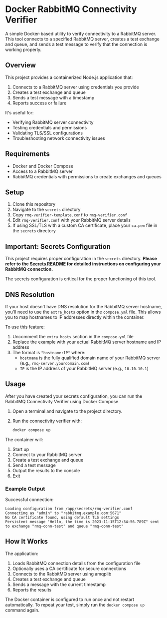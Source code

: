 # Docker RabbitMQ Connectivity Verifier

A simple Docker-based utility to verify connectivity to a RabbitMQ server. This tool connects to a specified RabbitMQ server, creates a test exchange and queue, and sends a test message to verify that the connection is working properly.

## Overview

This project provides a containerized Node.js application that:

1. Connects to a RabbitMQ server using credentials you provide
2. Creates a test exchange and queue
3. Sends a test message with a timestamp
4. Reports success or failure

It's useful for:
- Verifying RabbitMQ server connectivity
- Testing credentials and permissions
- Validating TLS/SSL configurations
- Troubleshooting network connectivity issues

## Requirements

- Docker and Docker Compose
- Access to a RabbitMQ server
- RabbitMQ credentials with permissions to create exchanges and queues

## Setup

1. Clone this repository
2. Navigate to the `secrets` directory
3. Copy `rmq-verifier-template.conf` to `rmq-verifier.conf`
4. Edit `rmq-verifier.conf` with your RabbitMQ server details
5. If using SSL/TLS with a custom CA certificate, place your `ca.pem` file in the `secrets` directory

## Important: Secrets Configuration

This project requires proper configuration in the `secrets` directory. **Please refer to the [Secrets README](./secrets/README%20-%20secrets.md) for detailed instructions on configuring your RabbitMQ connection.**

The secrets configuration is critical for the proper functioning of this tool.

## DNS Resolution

If your host doesn't have DNS resolution for the RabbitMQ server hostname, you'll need to use the `extra_hosts` option in the `compose.yml` file. This allows you to map hostnames to IP addresses directly within the container.

To use this feature:

1. Uncomment the `extra_hosts` section in the `compose.yml` file
2. Replace the example with your actual RabbitMQ server hostname and IP address
3. The format is `"hostname:IP"` where:
   - `hostname` is the fully qualified domain name of your RabbitMQ server (e.g., `rmq-server.yourdomain.com`)
   - `IP` is the IP address of your RabbitMQ server (e.g., `10.10.10.1`)

## Usage

After you have created your secrets configuration, you can run the RabbitMQ Connectivity Verifier using Docker Compose.

1. Open a terminal and navigate to the project directory.
2. Run the connectivity verifier with:

    ```bash
    docker compose up
    ```

The container will:
1. Start up
2. Connect to your RabbitMQ server
3. Create a test exchange and queue
4. Send a test message
5. Output the results to the console
6. Exit

### Example Output

Successful connection:
```
Loading configuration from /app/secrets/rmq-verifier.conf
Connecting as "admin" to "rabbitmq.example.com:5671"
No CA certificate found, using default TLS settings
Persistent message "Hello, the time is 2023-11-15T12:34:56.789Z" sent to exchange "rmq-conn-test" and queue "rmq-conn-test"
```

## How It Works

The application:
1. Loads RabbitMQ connection details from the configuration file
2. Optionally uses a CA certificate for secure connections
3. Connects to the RabbitMQ server using amqplib
4. Creates a test exchange and queue
5. Sends a message with the current timestamp
6. Reports the results

The Docker container is configured to run once and not restart automatically. To repeat your test, simply run the `docker compose up` command again.
